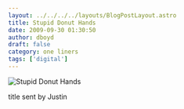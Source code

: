 ```yaml
---
layout: ../../../../layouts/BlogPostLayout.astro
title: Stupid Donut Hands
date: 2009-09-30 01:30:50
author: dboyd
draft: false
category: one liners
tags: ['digital']
---
```

<img
    srcset="https://img.selfiespirits.com/images/2009/09/donutHands_480.avif 480w"
    sizes="(max-width: 480px) 100vw"
    src="https://img.selfiespirits.com/images/2009/09/donutHands.jpg"
    alt="Stupid Donut Hands"
/>

title sent by Justin

